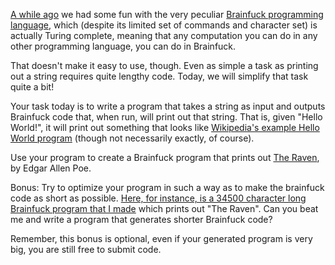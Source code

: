 [A while ago](http://www.reddit.com/r/dailyprogrammer/comments/ti5ji/5112012_challenge_51_intermediate/) we had some fun with the very peculiar [Brainfuck programming language](http://en.wikipedia.org/wiki/Brainfuck), which (despite its limited set of commands and character set) is actually Turing complete, meaning that any computation you can do in any other programming language, you can do in Brainfuck.

That doesn't make it easy to use, though. Even as simple a task as printing out a string requires quite lengthy code. Today, we will simplify that task quite a bit!

Your task today is to write a program that takes a string as input and outputs Brainfuck code that, when run, will print out that string. That is, given "Hello World!", it will print out something that looks like [Wikipedia's example Hello World program](http://en.wikipedia.org/wiki/Brainfuck#Hello_World.21) (though not necessarily exactly, of course). 

Use your program to create a Brainfuck program that prints out [The Raven](http://pastebin.com/v8AbQRFv), by Edgar Allen Poe.

Bonus: Try to optimize your program in such a way as to make the brainfuck code as short as possible. [Here, for instance, is a 34500 character long Brainfuck program that I made](http://pastebin.com/Jdmrf4hM) which prints out "The Raven". Can you beat me and write a program that generates shorter Brainfuck code? 

Remember, this bonus is optional, even if your generated program is very big, you are still free to submit code. 